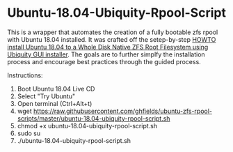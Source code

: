 # Ubuntu-18.04-Ubiquity-Rpool-Script
This is a wrapper that automates the creation of a fully bootable zfs rpool with Ubuntu 18.04 installed.  It was crafted off the setep-by-step [HOWTO install Ubuntu 18.04 to a Whole Disk Native ZFS Root Filesystem using Ubiquity GUI installer](https://github.com/zfsonlinux/pkg-zfs/wiki/HOWTO-install-Ubuntu-18.04-to-a-Whole-Disk-Native-ZFS-Root-Filesystem-using-Ubiquity-GUI-installer).  The goals are to further simplfy the installation process and encourage best practices through the guided process.

Instructions:
1) Boot Ubuntu 18.04 Live CD
2) Select "Try Ubuntu"
3) Open terminal (Ctrl+Alt+t)
4) wget https://raw.githubusercontent.com/ghfields/ubuntu-zfs-rpool-scripts/master/ubuntu-18.04-ubiquity-rpool-script.sh
5) chmod +x ubuntu-18.04-ubiquity-rpool-script.sh
6) sudo su
7) ./ubuntu-18.04-ubiquity-rpool-script.sh
